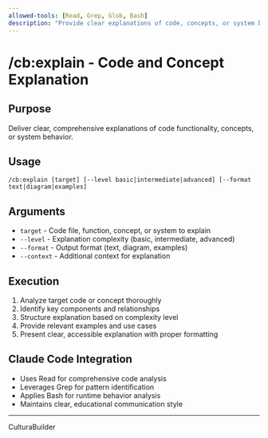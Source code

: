 ```yaml
---
allowed-tools: [Read, Grep, Glob, Bash]
description: "Provide clear explanations of code, concepts, or system behavior"
---
```


# /cb:explain - Code and Concept Explanation

## Purpose
Deliver clear, comprehensive explanations of code functionality, concepts, or system behavior.

## Usage
```
/cb:explain [target] [--level basic|intermediate|advanced] [--format text|diagram|examples]
```

## Arguments
- `target` - Code file, function, concept, or system to explain
- `--level` - Explanation complexity (basic, intermediate, advanced)
- `--format` - Output format (text, diagram, examples)
- `--context` - Additional context for explanation

## Execution
1. Analyze target code or concept thoroughly
2. Identify key components and relationships
3. Structure explanation based on complexity level
4. Provide relevant examples and use cases
5. Present clear, accessible explanation with proper formatting

## Claude Code Integration
- Uses Read for comprehensive code analysis
- Leverages Grep for pattern identification
- Applies Bash for runtime behavior analysis
- Maintains clear, educational communication style
---
CulturaBuilder
